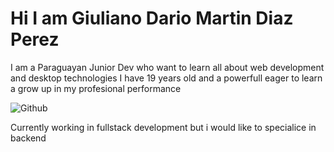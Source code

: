 # Hi I am Giuliano Dario Martin Diaz Perez
I am a Paraguayan Junior Dev who want to learn all about web development and desktop technologies
I have 19 years old and a powerfull eager to learn a grow up in my profesional performance

![Github](https://github-readme-stats.vercel.app/api?username=GiuProgramert&show_icons=true&hide_border=true&title_color=ffa500&icon_color=ffa500&bg_color=000)

Currently working in fullstack development but i would like to specialice in backend
